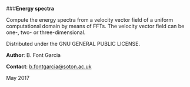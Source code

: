 ###**Energy spectra**

Compute the energy spectra from a velocity vector field of a uniform computational domain by means of FFTs.
The velocity vector field can be one-, two- or three-dimensional.

Distributed under the GNU GENERAL PUBLIC LICENSE.

**Author**: B. Font Garcia

**Contact**: b.fontgarcia@soton.ac.uk

May 2017
